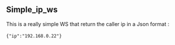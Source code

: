 ## Simple_ip_ws

This is a really simple WS that return the caller ip in a Json format :<br><br>
<code>{"ip":"192.168.0.22"}</code><br>

